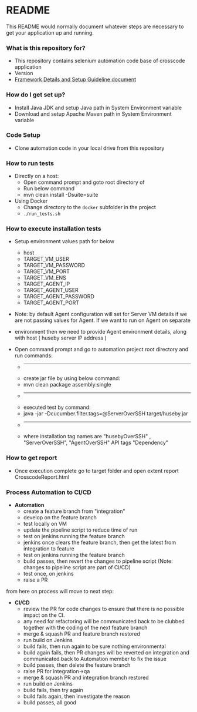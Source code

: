 # README #

This README would normally document whatever steps are necessary to get your application up and running.

### What is this repository for? ###

* This repository contains selenium automation code base of crosscode application
* Version
* [Framework Details and Setup Guideline document ](https://crosscode.atlassian.net/wiki/spaces/UAT/pages/1139900420/Automation+Testing+Framework )

### How do I get set up? ###

* Install Java JDK and setup Java path in System Environment variable
* Download and setup Apache Maven path in System Environment variable

### Code Setup ###
* Clone automation code in your local drive from this repository

### How to run tests ###
* Directly on a host:
  * Open command prompt and goto root directory of 
  * Run below command 
  * mvn clean install -Dsuite=suite
* Using Docker
  * Change directory to the `docker` subfolder in the project
  * `./run_tests.sh`

### How to execute installation tests
* Setup environment values path for below
    * host
    * TARGET_VM_USER
    * TARGET_VM_PASSWORD
    * TARGET_VM_PORT
    * TARGET_VM_ENS
    * TARGET_AGENT_IP
    * TARGET_AGENT_USER
    * TARGET_AGENT_PASSWORD
    * TARGET_AGENT_PORT

* Note: by default Agent configuration will set for Server VM details if we are not passing values for Agent. If we want to run on Agent on separate 
* environment then we need to provide Agent environment details, along with host ( huseby server IP address )

* Open command prompt and go to automation project root directory and run commands:
    * ---------------------------------
    * create jar file by using below command:
    * mvn clean package assembly:single
    * -----------------------------
    * executed test by command:
    * java -jar -Dcucumber.filter.tags=@ServerOverSSH target/huseby.jar
    * --------------------------------- 
    * where installation tag names are "husebyOverSSH" , "ServerOverSSH", "AgentOverSSH"
	 API tags "Dependency"
	

### How to get report ### 
* Once execution complete go to target folder and open extent report CrosscodeReport.html 

### Process Automation to CI/CD 
* **Automation**
  * create a feature branch from "integration"
  * develop on the feature branch
  * test locally on VM
  * update the pipeline script to reduce time of run
  * test on jenkins running the feature branch
  * jenkins once clears the feature branch, then get the latest from integration to feature
  * test on jenkins running the feature branch
  * build passes, then revert the changes to pipeline script (Note: changes to pipeline script are part of CI/CD)
  * test once, on jenkins
  * raise a PR

from here on process will move to next step:

* **CI/CD**
  * review the PR for code changes to ensure that there is no possible impact on the CI.
  * any need for refactoring will be communicated back to be clubbed together with the coding of the next feature branch
  * merge & squash PR and feature branch restored
  * run build on Jenkins
  * build fails, then run again to be sure nothing environmental
  * build again fails, then PR changes will be reverted on integration and communicated back to Automation member to fix the issue
  * build passes, then delete the feature branch
  * raise PR for integration->qa
  * merge & squash PR and integration branch restored
  * run build on Jenkins
  * build fails, then try again
  * build fails again, then investigate the reason
  * build passes, all good

